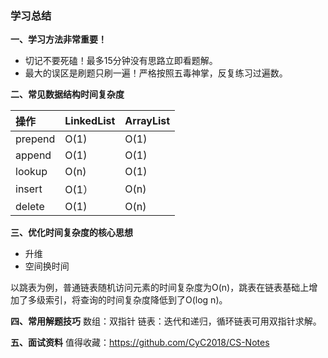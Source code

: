 ### 学习总结
**一、学习方法非常重要！**
- 切记不要死磕！最多15分钟没有思路立即看题解。
- 最大的误区是刷题只刷一遍！严格按照五毒神掌，反复练习过遍数。

**二、常见数据结构时间复杂度**

|  操作 | LinkedList  | ArrayList  |
| :------------ | :------------ | :------------ |
| prepend  | O(1)  | O(1)  |
| append  |  O(1) |  O(1) |
| lookup  | O(n)  |  O(1) |
| insert  | O(1）  |  O(n) |
| delete  | O(1)  |  O(n) |

**三、优化时间复杂度的核心思想**
- 升维
- 空间换时间

以跳表为例，普通链表随机访问元素的时间复杂度为O(n)，跳表在链表基础上增加了多级索引，将查询的时间复杂度降低到了O(log n)。

**四、常用解题技巧**
数组：双指针
链表：迭代和递归，循环链表可用双指针求解。

**五、面试资料**
值得收藏：https://github.com/CyC2018/CS-Notes